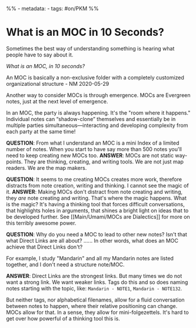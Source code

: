 %% - metadata:
	- tags: #on/PKM  %%
# What is an MOC in 10 Seconds?
Sometimes the best way of understanding something is hearing what people have to say about it. 

*What is an MOC, in 10 seconds?*

An MOC is basically a non-exclusive folder with a completely customized organizational structure - NM 2020-05-29

Another way to consider MOCs is through emergence. MOCs are Evergreen notes, just at the next level of emergence.

In an MOC, the party is always happening. It's the "room where it happens." Individual notes can “shadow-clone” themselves and essentially be in multiple parties simultaneous—interacting and developing complexity from each party at the same time!

**QUESTION**: From what I understand an MOC is a mini Index of a limited number of notes. When you start to have say more than 500 notes you'll need to keep creating new MOCs too. 
**ANSWER**: MOCs are not static way-points. They are thinking, creating, and writing tools. We are not just map readers. We are the map makers. 


**QUESTION**: It seems to me creating MOCs creates more work, therefore distracts from note creation, writing and thinking. I cannot see the magic of it.
**ANSWER**: Making MOCs don't distract from note creating and writing, they *are* note creating and writing. That's where the magic happens. What is the magic? It's having a thinking tool that forces difficult conversations, that highlights holes in arguments, that shines a bright light on ideas that to be developed further. See [[Main/Umami/MOCs are Dialectics]] for more on this terribly awesome power. 


**QUESTION**: Why do you need a MOC to lead to other new notes? Isn't that what Direct Links are all about? ...... In other words, what does an MOC achieve that Direct Links don't?

For example, I study "Mandarin" and all my Mandarin notes are listed together, and I don't need a structure note/MOC.

**ANSWER**: Direct Links are the strongest links. But many times we do not want a strong link. We want weaker links. Tags do this and so does naming notes starting with the topic, like: `Mandarin - NOTE1`, `Mandarin - NOTE132`. 

But neither tags, nor alphabetical filenames, allow for a fluid conversation between notes to happen, where their relative positioning can change. MOCs allow for that. In a sense, they allow for mini-folgezettels. It's hard to get over how powerful of a thinking tool this is.
